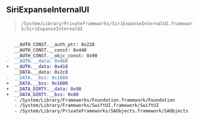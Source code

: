 ## SiriExpanseInternalUI

> `/System/Library/PrivateFrameworks/SiriExpanseInternalUI.framework/SiriExpanseInternalUI`

```diff

   __AUTH_CONST.__auth_ptr: 0x228
   __AUTH_CONST.__const: 0x440
   __AUTH_CONST.__objc_const: 0x90
-  __AUTH.__data: 0x4b0
+  __AUTH.__data: 0x418
   __DATA.__data: 0x2c8
-  __DATA.__bss: 0x1680
+  __DATA.__bss: 0x1600
+  __DATA_DIRTY.__data: 0x98
+  __DATA_DIRTY.__bss: 0x80
   - /System/Library/Frameworks/Foundation.framework/Foundation
   - /System/Library/Frameworks/SwiftUI.framework/SwiftUI
   - /System/Library/PrivateFrameworks/SAObjects.framework/SAObjects

```

